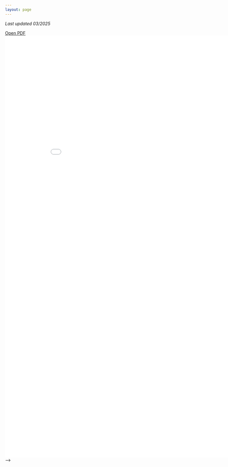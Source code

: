 ```yaml
---
layout: page
---
```


*Last updated 03/2025*

<a href="/Erick-Ross-CV.pdf" target="_blank">Open PDF</a>
<embed src="/Erick-Ross-CV.pdf" type="application/pdf" width="900" height="1380"> --> 

